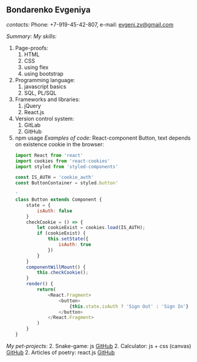 ## Bondarenko Evgeniya
_contacts:_ Phone: +7-919-45-42-807, e-mail: evgeni.zv@gmail.com

_Summary:_ 
_My skills:_
1. Page-proofs: 
    1. HTML
    1. CSS
    1. using flex
    1. using bootstrap
1. Programming language:
    1. javascript basics 
    1. SQL, PL/SQL
1. Frameworks and libraries: 
    1. jQuery
    1. React.js
1. Version control system:
    1. GitLab
    1. GitHub
1. npm usage
_Examples of code:_ 
React-component Button, text depends on existence cookie in the browser:
    ```javascript
    import React from 'react'
    import cookies from 'react-cookies'
    import styled from 'styled-components'

    const IS_AUTH = 'cookie_auth'
    const ButtonContainer = styled.button'

    '
    class Button extends Component {
        state = {
            isAuth: false
        }
        checkCookie = () => {
            let cookieExist = cookies.load(IS_AUTH);
            if (cookieExist) {
                this.setState({
                    isAuth: true
                })
            } 
        }
        componentWillMount() {
            this.checkCookie();
        }
        render() {
            return(
                <React.Fragment>
                    <button>
                        {this.state.isAuth ? 'Sign Out' : 'Sign In'}
                    </button>
                </React.Fragment>
            )
        }
    }
    ```
_My pet-projects:_
2. Snake-game: js
[GitHub](https://github.com/GoldilocksJB/Snake)
2. Calculator: js + css (canvas) 
[GitHub](https://github.com/GoldilocksJB/Calculator)
2. Articles of poetry: react.js
[GitHub](https://github.com/GoldilocksJB/Blog)
